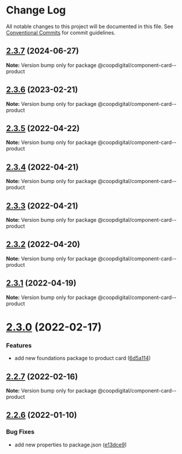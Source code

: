 # Change Log

All notable changes to this project will be documented in this file.
See [Conventional Commits](https://conventionalcommits.org) for commit guidelines.

## [2.3.7](https://github.com/coopdigital/coop-frontend/compare/@coopdigital/component-card--product@2.3.6...@coopdigital/component-card--product@2.3.7) (2024-06-27)

**Note:** Version bump only for package @coopdigital/component-card--product





## [2.3.6](https://github.com/coopdigital/coop-frontend/compare/@coopdigital/component-card--product@2.3.5...@coopdigital/component-card--product@2.3.6) (2023-02-21)

**Note:** Version bump only for package @coopdigital/component-card--product





## [2.3.5](https://github.com/coopdigital/coop-frontend/compare/@coopdigital/component-card--product@2.3.4...@coopdigital/component-card--product@2.3.5) (2022-04-22)

**Note:** Version bump only for package @coopdigital/component-card--product





## [2.3.4](https://github.com/coopdigital/coop-frontend/compare/@coopdigital/component-card--product@2.3.3...@coopdigital/component-card--product@2.3.4) (2022-04-21)

**Note:** Version bump only for package @coopdigital/component-card--product





## [2.3.3](https://github.com/coopdigital/coop-frontend/compare/@coopdigital/component-card--product@2.3.2...@coopdigital/component-card--product@2.3.3) (2022-04-21)

**Note:** Version bump only for package @coopdigital/component-card--product





## [2.3.2](https://github.com/coopdigital/coop-frontend/compare/@coopdigital/component-card--product@2.3.1...@coopdigital/component-card--product@2.3.2) (2022-04-20)

**Note:** Version bump only for package @coopdigital/component-card--product





## [2.3.1](https://github.com/coopdigital/coop-frontend/compare/@coopdigital/component-card--product@2.3.0...@coopdigital/component-card--product@2.3.1) (2022-04-19)

**Note:** Version bump only for package @coopdigital/component-card--product





# [2.3.0](https://github.com/coopdigital/coop-frontend/compare/@coopdigital/component-card--product@2.2.7...@coopdigital/component-card--product@2.3.0) (2022-02-17)


### Features

* add new foundations package to product card ([6d5a114](https://github.com/coopdigital/coop-frontend/commit/6d5a114139e4a5a198bc10505be586799b5fd93a))





## [2.2.7](https://github.com/coopdigital/coop-frontend/compare/@coopdigital/component-card--product@2.2.6...@coopdigital/component-card--product@2.2.7) (2022-02-16)

**Note:** Version bump only for package @coopdigital/component-card--product





## [2.2.6](https://github.com/coopdigital/coop-frontend/compare/@coopdigital/component-card--product@2.2.5...@coopdigital/component-card--product@2.2.6) (2022-01-10)


### Bug Fixes

* add new properties to package.json ([e13dce9](https://github.com/coopdigital/coop-frontend/commit/e13dce94798600b80da4d0183ce96331b91c72aa))
